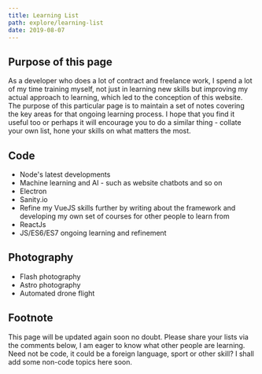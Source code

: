 ```yaml
---
title: Learning List
path: explore/learning-list
date: 2019-08-07
---
```

## Purpose of this page

As a developer who does a lot of contract and freelance work, I spend a lot of my time training myself, not just in learning new skills but improving my actual approach to learning, which led to the conception of this website. The purpose of this particular page is to maintain a set of notes covering the key areas for that ongoing learning process. I hope that you find it useful too or perhaps it will encourage you to do a similar thing - collate your own list, hone your skills on what matters the most.


## Code

- Node's latest developments
- Machine learning and AI - such as website chatbots and so on
- Electron 
- Sanity.io
- Refine my VueJS skills further by writing about the framework and developing my own set of courses for other people to learn from
- ReactJs
- JS/ES6/ES7 ongoing learning and refinement

## Photography

- Flash photography
- Astro photography
- Automated drone flight

## Footnote

This page will be updated again soon no doubt. Please share your lists via the comments below, I am eager to know what other people are learning. Need not be code, it could be a foreign language, sport or other skill? I shall add some non-code topics here soon.